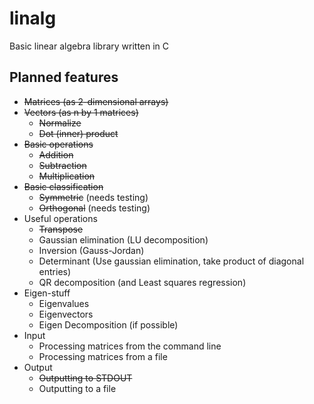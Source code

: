 linalg
======

Basic linear algebra library written in C

Planned features
----------------
* ~~Matrices (as 2-dimensional arrays)~~
* ~~Vectors (as n by 1 matrices)~~
    * ~~Normalize~~
    * ~~Dot (inner) product~~
* ~~Basic operations~~
    * ~~Addition~~
    * ~~Subtraction~~
    * ~~Multiplication~~
* ~~Basic classification~~
    * ~~Symmetric~~ (needs testing)
    * ~~Orthogonal~~ (needs testing)
* Useful operations
    * ~~Transpose~~
    * Gaussian elimination (LU decomposition)
    * Inversion (Gauss-Jordan)
    * Determinant (Use gaussian elimination, take product of diagonal entries)
    * QR decomposition (and Least squares regression)
* Eigen-stuff
    * Eigenvalues
    * Eigenvectors
    * Eigen Decomposition (if possible)
* Input
    * Processing matrices from the command line
    * Processing matrices from a file
* Output
    * ~~Outputting to STDOUT~~
    * Outputting to a file
